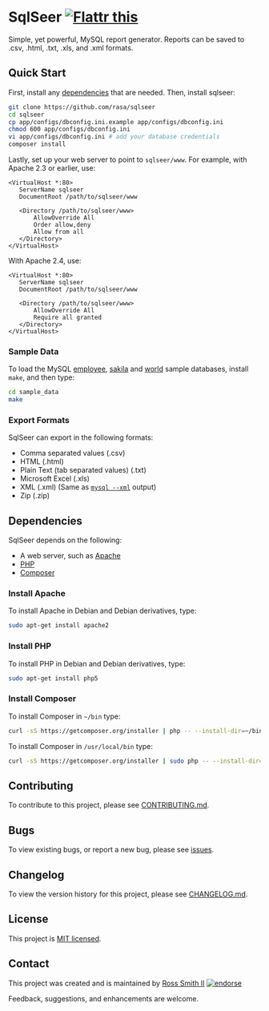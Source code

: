 # SqlSeer [![Flattr this][flatter_png]][flatter]

Simple, yet powerful, MySQL report generator. Reports can be saved to .csv, .html, .txt, .xls, and .xml formats.

## Quick Start

First, install any [dependencies](#dependencies) that are needed. Then, install sqlseer:

````bash
git clone https://github.com/rasa/sqlseer
cd sqlseer
cp app/configs/dbconfig.ini.example app/configs/dbconfig.ini
chmod 600 app/configs/dbconfig.ini
vi app/configs/dbconfig.ini # add your database credentials
composer install
````

Lastly, set up your web server to point to `sqlseer/www`. For example, with Apache 2.3 or earlier, use:

````
<VirtualHost *:80>
   ServerName sqlseer
   DocumentRoot /path/to/sqlseer/www

   <Directory /path/to/sqlseer/www>
       AllowOverride All
       Order allow,deny
       Allow from all
   </Directory>
</VirtualHost>
````

With Apache 2.4, use:

````
<VirtualHost *:80>
   ServerName sqlseer
   DocumentRoot /path/to/sqlseer/www

   <Directory /path/to/sqlseer/www>
       AllowOverride All
       Require all granted
   </Directory>
</VirtualHost>
````

### Sample Data

To load the MySQL [employee][], [sakila][] and [world][] sample databases, install `make`, and then type:

````bash
cd sample_data
make
````

### Export Formats

SqlSeer can export in the following formats:

* Comma separated values (.csv)
* HTML (.html)
* Plain Text (tab separated values) (.txt)
* Microsoft Excel (.xls)
* XML (.xml) (Same as [`mysql --xml`][option_mysql_xml] output)
* Zip (.zip)

## Dependencies

SqlSeer depends on the following:

* A web server, such as [Apache]
* [PHP][]
* [Composer][]

### Install Apache

To install Apache in Debian and Debian derivatives, type:

````bash
sudo apt-get install apache2
````

### Install PHP

To install PHP in Debian and Debian derivatives, type:

````bash
sudo apt-get install php5
````

### Install Composer

To install Composer in `~/bin` type:

````bash
curl -sS https://getcomposer.org/installer | php -- --install-dir=~/bin --filename=composer
````

To install Composer in `/usr/local/bin` type:

````bash
curl -sS https://getcomposer.org/installer | sudo php -- --install-dir=/usr/local/bin --filename=composer
````

## Contributing

To contribute to this project, please see [CONTRIBUTING.md](CONTRIBUTING.md).

## Bugs

To view existing bugs, or report a new bug, please see [issues](../../issues).

## Changelog

To view the version history for this project, please see [CHANGELOG.md](CHANGELOG.md).

## License

This project is [MIT licensed](LICENSE).

## Contact

This project was created and is maintained by [Ross Smith II][] [![endorse][endorse_png]][endorse]

Feedback, suggestions, and enhancements are welcome.

[Ross Smith II]: mailto:ross@smithii.com "ross@smithii.com"
[flatter]: https://flattr.com/submit/auto?user_id=rasa&url=https%3A%2F%2Fgithub.com%2Frasa%2Fsqlseer
[flatter_png]: http://button.flattr.com/flattr-badge-large.png "Flattr this"
[endorse]: https://coderwall.com/rasa
[endorse_png]: https://api.coderwall.com/rasa/endorsecount.png "endorse"

[option_mysql_xml]: http://dev.mysql.com/doc/refman/5.6/en/mysql-command-options.html#option_mysql_xml
[Apache]: http://httpd.apache.org/
[PHP]: http://php.net/
[Composer]: https://getcomposer.org/
[employee]: https://dev.mysql.com/doc/employee/en/
[world]: https://dev.mysql.com/doc/world-setup/en/
[sakila]: http://dev.mysql.com/doc/sakila/en/